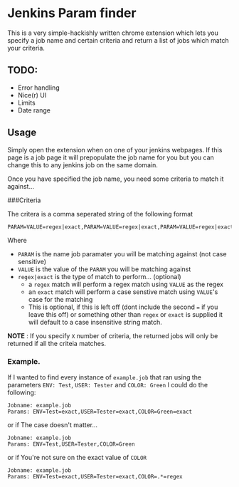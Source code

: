 # Jenkins Param finder

This is a very simple-hackishly written chrome extension which lets you specify a job name and 
certain criteria and return a list of jobs which match your criteria.

## TODO:

* Error handling
* Nice(r) UI
* Limits
* Date range


## Usage

Simply open the extension when on one of your jenkins webpages. If this page is a job page it will
prepopulate the job name for you but you can change this to any jenkins job on the same domain.

Once you have specified the job name, you need some criteria to match it against...


###Criteria

The critera is a comma seperated string of the following format

```
PARAM=VALUE=regex|exact,PARAM=VALUE=regex|exact,PARAM=VALUE=regex|exact,...
```

Where

* `PARAM` is the name job paramater you will be matching against (not case sensitive)
* `VALUE` is the value of the `PARAM` you will be matching against
* `regex|exact` is the type of match to perform... (optional)
	* a `regex` match will perform a regex match using `VALUE` as the regex
	* an `exact` match will perform a case senstive match using `VALUE`'s case for the matching
	* This is optional, if this is left off (dont include the second `=` if you leave this off) or something other than
	  `regex` or `exact` is supplied it will default to a case insensitive string match.

**NOTE** : If you specify `X` number of criteria, the returned jobs will only be returned if all the criteia matches.

### Example.

If I wanted to find every instance of `example.job` that ran using the parameters `ENV: Test`, `USER: Tester` and `COLOR: Green` I could do the following:

```
Jobname: example.job
Params: ENV=Test=exact,USER=Tester=exact,COLOR=Green=exact
````
or if The case doesn't matter...

```
Jobname: example.job
Params: ENV=Test,USER=Tester,COLOR=Green
````

or if You're not sure on the exact value of `COLOR`

```
Jobname: example.job
Params: ENV=Test=exact,USER=Tester=exact,COLOR=.*=regex
````